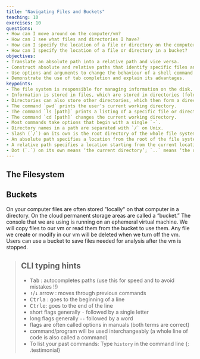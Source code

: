 ```yaml
---
title: "Navigating Files and Buckets"
teaching: 10
exercises: 10
questions:
- How can I move around on the computer/vm?
- How can I see what files and directories I have?
- How can I specify the location of a file or directory on the computer/vm?
- How can I specify the location of a file or directory in a bucket?
objectives:
- Translate an absolute path into a relative path and vice versa.
- Construct absolute and relative paths that identify specific files and directories.
- Use options and arguments to change the behaviour of a shell command.
- Demonstrate the use of tab completion and explain its advantages.
keypoints:
- The file system is responsible for managing information on the disk.
- Information is stored in files, which are stored in directories (folders).
- Directories can also store other directories, which then form a directory tree.
- The command `pwd` prints the user’s current working directory.
- The command `ls [path]` prints a listing of a specific file or directory; `ls` on its own lists the current working directory.
- The command `cd [path]` changes the current working directory.
- Most commands take options that begin with a single `-`.
- Directory names in a path are separated with `/` on Unix.
- Slash (`/`) on its own is the root directory of the whole file system.
- An absolute path specifies a location from the root of the file system.
- A relative path specifies a location starting from the current location.
- Dot (`.`) on its own means ‘the current directory’; `..` means ‘the directory above the current one’.
---
```


## The Filesystem

## Buckets

On your computer files are often stored "locally" on that computer in a directory. On the cloud permanent storage areas are called a “bucket.” The console that we are using is running on an ephemeral virtual machine. We will copy files to our vm or read them from the bucket to use them. Any file we create or modify in our vm will be deleted when we turn off the vm. Users can  use a bucket to save files needed for analysis after the vm is stopped.


> ## CLI typing hints
> - <kbd>Tab</kbd> : autocompletes paths (use this for speed and to avoid mistakes !!)
> - <kbd>↑</kbd>/<kbd>↓</kbd> arrow : moves through previous commands
> - <kbd>Ctrl</kbd><kbd>a</kbd> : goes to the beginning of a line
> - <kbd>Ctrl</kbd><kbd>e</kbd>: goes to the end of the line
> - short flags generally `-` followed by a single letter
> - long flags generally `--` followed by a word
> - flags are often called options in manuals (both terms are correct)
> - command/program will be used interchangeably (a whole line of code is also called a command)
> - To list your past commands: Type `history` in the command line
{: .testimonial}

